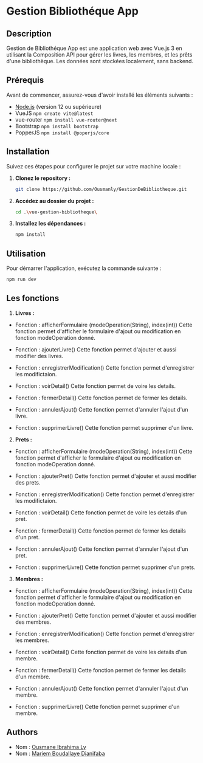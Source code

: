 # Gestion Bibliothéque App

## Description

Gestion de Bibliothéque App est une application web avec Vue.js 3 en utilisant la Composition API pour gérer les
livres, les membres, et les prêts d'une bibliothèque. Les données sont stockées
localement, sans backend.

## Prérequis

Avant de commencer, assurez-vous d'avoir installé les éléments suivants :

- [Node.js](https://nodejs.org/) (version 12 ou supérieure)
- VueJS `npm create vite@latest`
- vue-router `npm install vue-router@next`
- Bootstrap `npm install bootstrap`
- PopperJS `npm install @poperjs/core`


## Installation

Suivez ces étapes pour configurer le projet sur votre machine locale :

1. **Clonez le repository :**

    ```bash
    git clone https://github.com/Ousmanly/GestionDeBibliotheque.git
    ```

2. **Accédez au dossier du projet :**

    ```bash
    cd .\vue-gestion-bibliotheque\ 
    ```

3. **Installez les dépendances :**

    ```bash
    npm install
    ```

## Utilisation

Pour démarrer l'application, exécutez la commande suivante :

```bash
npm run dev
```
## Les fonctions

1. **Livres :** 
 - Fonction : afficherFormulaire (modeOperation(String), index(int))
    Cette fonction permet d'afficher le formulaire d'ajout ou modification en fonction modeOperation donné.
    
 - Fonction : ajouterLivre()
    Cette fonction permet d'ajouter et aussi modifier des livres.
 
 - Fonction : enregistrerModification()
    Cette fonction permet d'enregistrer les modifictaion.
    
 - Fonction : voirDetail()
    Cette fonction permet de voire les details.
 - Fonction : fermerDetail()
    Cette fonction permet de fermer les details.
 - Fonction : annulerAjout()
    Cette fonction permet d'annuler l'ajout d'un livre.
 - Fonction : supprimerLivre()
    Cette fonction permet supprimer d'un livre.

2. **Prets :**
- Fonction : afficherFormulaire (modeOperation(String), index(int))
    Cette fonction permet d'afficher le formulaire d'ajout ou modification en fonction modeOperation donné.
    
 - Fonction : ajouterPret()
    Cette fonction permet d'ajouter et aussi modifier des prets.
 
 - Fonction : enregistrerModification()
    Cette fonction permet d'enregistrer les modifictaion.
    
 - Fonction : voirDetail()
    Cette fonction permet de voire les details d'un pret.
 - Fonction : fermerDetail()
    Cette fonction permet de fermer les details d'un pret.
 - Fonction : annulerAjout()
    Cette fonction permet d'annuler l'ajout d'un pret.
 - Fonction : supprimerLivre()
    Cette fonction permet supprimer d'un prets.

3. **Membres :**
 - Fonction : afficherFormulaire (modeOperation(String), index(int))
    Cette fonction permet d'afficher le formulaire d'ajout ou modification en fonction modeOperation donné.
    
 - Fonction : ajouterPret()
    Cette fonction permet d'ajouter et aussi modifier des membres.
 
 - Fonction : enregistrerModification()
    Cette fonction permet d'enregistrer les membres.
    
 - Fonction : voirDetail()
    Cette fonction permet de voire les details d'un membre.
 - Fonction : fermerDetail()
    Cette fonction permet de fermer les details d'un membre.
 - Fonction : annulerAjout()
    Cette fonction permet d'annuler l'ajout d'un membre.
 - Fonction : supprimerLivre()
    Cette fonction permet supprimer d'un membre.


## Authors
 - Nom : [Ousmane Ibrahima Ly](https://github.com/Ousmanly)
 - Nom : [Mariem Boudallaye Dianifaba](https://github.com/mariem2012)
